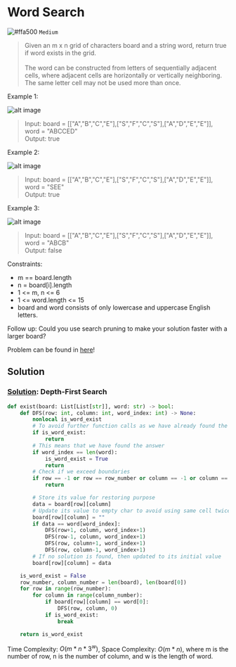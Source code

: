 # Word Search
![#ffa500](https://placehold.co/1x1/ffa500/ffa500.png) `Medium`

> Given an m x n grid of characters board and a string word, return true if word exists in the grid. <br><br>
The word can be constructed from letters of sequentially adjacent cells, where adjacent cells are horizontally or vertically neighboring. The same letter cell may not be used more than once.


Example 1:

![alt image](https://assets.leetcode.com/uploads/2020/11/04/word2.jpg)

> Input: board = [["A","B","C","E"],["S","F","C","S"],["A","D","E","E"]], word = "ABCCED"\
Output: true

Example 2:

![alt image](https://assets.leetcode.com/uploads/2020/11/04/word-1.jpg)

> Input: board = [["A","B","C","E"],["S","F","C","S"],["A","D","E","E"]], word = "SEE"\
Output: true

Example 3:

![alt image](https://assets.leetcode.com/uploads/2020/10/15/word3.jpg)

> Input: board = [["A","B","C","E"],["S","F","C","S"],["A","D","E","E"]], word = "ABCB"\
Output: false

Constraints:
- m == board.length
- n = board[i].length
- $1$ <= m, n <= $6$
- $1$ <= word.length <= $15$
- board and word consists of only lowercase and uppercase English letters.
 
Follow up: Could you use search pruning to make your solution faster with a larger board?

Problem can be found in [here](https://leetcode.com/problems/word-search)!

## Solution
### [Solution](/Graph/79-WordSearch/solution.py): Depth-First Search

```python
def exist(board: List[List[str]], word: str) -> bool:
    def DFS(row: int, column: int, word_index: int) -> None:
        nonlocal is_word_exist
        # To avoid further function calls as we have already found the answer
        if is_word_exist:
            return
        # This means that we have found the answer
        if word_index == len(word):
            is_word_exist = True
            return
        # Check if we exceed boundaries
        if row == -1 or row == row_number or column == -1 or column == column_number:
            return

        # Store its value for restoring purpose
        data = board[row][column]
        # Update its value to empty char to avoid using same cell twice
        board[row][column] = ""
        if data == word[word_index]:
            DFS(row+1, column, word_index+1)
            DFS(row-1, column, word_index+1)
            DFS(row, column+1, word_index+1)
            DFS(row, column-1, word_index+1)
        # If no solution is found, then updated to its initial value
        board[row][column] = data

    is_word_exist = False
    row_number, column_number = len(board), len(board[0])
    for row in range(row_number):
        for column in range(column_number):
            if board[row][column] == word[0]:
                DFS(row, column, 0)
            if is_word_exist:
                break

    return is_word_exist
```

Time Complexity: $O(m*n*3^w)$, Space Complexity: $O(m*n)$, where m is the number of row, n is the number of column, and w is the length of word.
